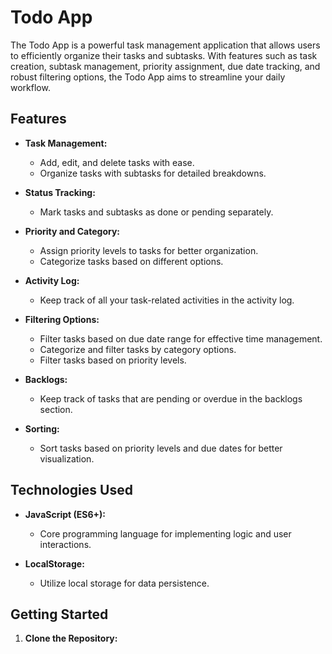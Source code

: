 # Todo App

The Todo App is a powerful task management application that allows users to efficiently organize their tasks and subtasks. With features such as task creation, subtask management, priority assignment, due date tracking, and robust filtering options, the Todo App aims to streamline your daily workflow.

## Features

- **Task Management:**
  - Add, edit, and delete tasks with ease.
  - Organize tasks with subtasks for detailed breakdowns.

- **Status Tracking:**
  - Mark tasks and subtasks as done or pending separately.

- **Priority and Category:**
  - Assign priority levels to tasks for better organization.
  - Categorize tasks based on different options.

- **Activity Log:**
  - Keep track of all your task-related activities in the activity log.

- **Filtering Options:**
  - Filter tasks based on due date range for effective time management.
  - Categorize and filter tasks by category options.
  - Filter tasks based on priority levels.

- **Backlogs:**
  - Keep track of tasks that are pending or overdue in the backlogs section.

- **Sorting:**
  - Sort tasks based on priority levels and due dates for better visualization.

## Technologies Used

- **JavaScript (ES6+):**
  - Core programming language for implementing logic and user interactions.

- **LocalStorage:**
  - Utilize local storage for data persistence.

## Getting Started

1. **Clone the Repository:**
  
